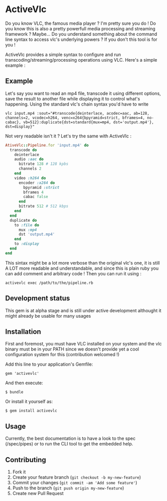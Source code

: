 # ActiveVlc

Do you know VLC, the famous media player ? I'm pretty sure you do !
Do you know this is also a pretty powerfull media processing and streaming framework ? Maybe...
Do you understand something about the command line syntax to access vlc's underlying
powers ? If you don't this tool is for you !

ActiveVlc provides a simple syntax to configure and run transcoding/streaming/processing
operations using VLC. Here's a simple example :

## Example

Let's say you want to read an mp4 file, transcode it using different options, save the result to
another file while displaying it to control what's happening. Using the standard vlc's chain syntax
you'd have to write

    vlc input.mp4 :sout="#transcode{deinterlace, acodec=aac, ab=128, channels=2, vcodec=h264, venc=x264{bpyramid=strict, bframes=4, no-cabac}, vb=512}:duplicate{dst=standard{mux=mp4, dst='output.mp4'}, dst=display}"

Not very readable isn't it ? Let's try the same with ActiveVlc :

```ruby
AtiveVlc::Pipeline.for 'input.mp4' do
  transcode do
    deinterlace
    audio :aac do
      bitrate 128 # 128 kpbs
      channels 2
    end
    video :h264 do
      encoder :x264 do
        bpyramid :strict
        bframes 4
        cabac false
      end
      bitrate 512 # 512 kbps
    end
  end
  duplicate do
    to :file do
      mux :mp4
      dst 'output.mp4'
    end
    to :display
  end
end
```

This sintax might be a lot more verbose than the original vlc's one,
it is still A LOT more readable and understandable, and since this is plain ruby
you can add comment and arbitrary code !
Then you can run it using :

    activevlc exec /path/to/the/pipeline.rb

## Development status

This gem is at alpha stage and is still under active
development althought it might already be usable for many usages

## Installation

First and foremost, you must have VLC installed on your system and the
vlc binary must be in your PATH since we doesn't provide yet a cool
configuration system for this (contribution welcomed !)

Add this line to your application's Gemfile:

    gem 'activevlc'

And then execute:

    $ bundle

Or install it yourself as:

    $ gem install activevlc

## Usage

Currently, the best documentation is to have a look to the spec (/spec/pipes)
or to run the CLI tool to get the embedded help.

## Contributing

1. Fork it
2. Create your feature branch (`git checkout -b my-new-feature`)
3. Commit your changes (`git commit -am 'Add some feature'`)
4. Push to the branch (`git push origin my-new-feature`)
5. Create new Pull Request
